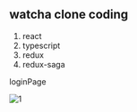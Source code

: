 <h2>watcha clone coding</h2>

1. react
2. typescript
3. redux
4. redux-saga

loginPage

![1](https://user-images.githubusercontent.com/53888108/133976380-ec6b0fcf-2a74-44db-bcef-beec6a0f917b.JPG)

